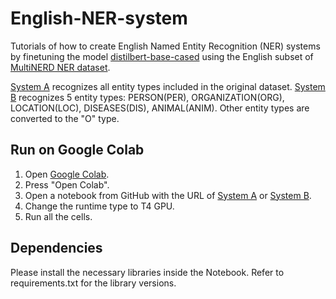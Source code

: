 # English-NER-system

Tutorials of how to create English Named Entity Recognition (NER) systems by finetuning the model [distilbert-base-cased](https://huggingface.co/distilbert-base-cased) using the English subset of [MultiNERD NER dataset](https://huggingface.co/datasets/Babelscape/multinerd?row=0).

[System A](https://github.com/LauraYahui/English-NER-system/blob/main/System_A.ipynb) recognizes all entity types included in the original dataset.
[System B](https://github.com/LauraYahui/English-NER-system/blob/main/System_B.ipynb) recognizes 5 entity types: PERSON(PER), ORGANIZATION(ORG), LOCATION(LOC), DISEASES(DIS), ANIMAL(ANIM). Other entity types are converted to the "O" type.

## Run on Google Colab

1. Open [Google Colab](https://colab.research.google.com/).
2. Press "Open Colab".
3. Open a notebook from GitHub with the URL of [System A](https://github.com/LauraYahui/English-NER-system/blob/main/System_A.ipynb) or [System B](https://github.com/LauraYahui/English-NER-system/blob/main/System_B.ipynb).
4. Change the runtime type to T4 GPU.
5. Run all the cells.

## Dependencies

Please install the necessary libraries inside the Notebook. Refer to requirements.txt for the library versions.
